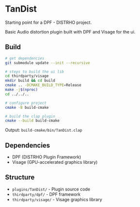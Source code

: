 # TanDist

Starting point for a DPF - DISTRHO project.

Basic Audio distortion plugin built with DPF and Visage for the ui.

## Build

```bash
# get dependencies
git submodule update --init --recursive

# steps to build the ui lib
cd thirdparty/visage
mkdir build && cd build
cmake .. -DCMAKE_BUILD_TYPE=Release
make -j$(nproc)
cd ../../..

# configure project
cmake -B build-cmake

# build the clap plugin
cmake --build build-cmake
```

Output: `build-cmake/bin/TanDist.clap`

## Dependencies

- DPF (DISTRHO Plugin Framework)
- Visage (GPU-accelerated graphics library)

## Structure

- `plugins/TanDist/` - Plugin source code
- `thirdparty/dpf/` - DPF framework
- `thirdparty/visage/` - Visage graphics library